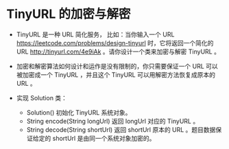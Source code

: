 # TinyURL 的加密与解密

- TinyURL 是一种 URL 简化服务， 比如：当你输入一个 URL https://leetcode.com/problems/design-tinyurl 时，它将返回一个简化的URL http://tinyurl.com/4e9iAk 。请你设计一个类来加密与解密 TinyURL 。

- 加密和解密算法如何设计和运作是没有限制的，你只需要保证一个 URL 可以被加密成一个 TinyURL ，并且这个 TinyURL 可以用解密方法恢复成原本的 URL 。

- 实现 Solution 类：

    - Solution() 初始化 TinyURL 系统对象。
    - String encode(String longUrl) 返回 longUrl 对应的 TinyURL 。
    - String decode(String shortUrl) 返回 shortUrl 原本的 URL 。题目数据保证给定的 shortUrl 是由同一个系统对象加密的。


